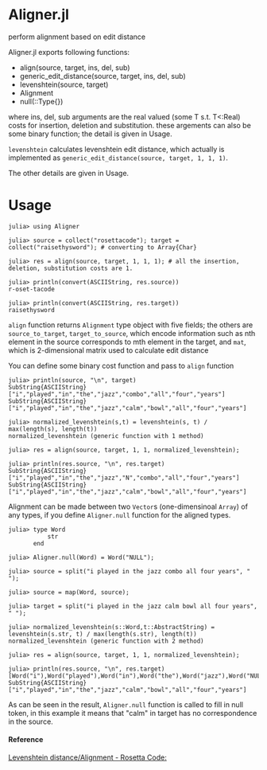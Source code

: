 # Aligner.jl
perform alignment based on edit distance

Aligner.jl exports following functions:
* align(source, target, ins, del, sub)
* generic_edit_distance(source, target, ins, del, sub)
* levenshtein(source, target)
* Alignment
* null(::Type{})

where ins, del, sub arguments are the real valued (some T s.t. T<:Real) costs
for insertion, deletion and substitution.
these argements can also be some binary function; the detail is given in Usage.

`levenshtein` calculates levenshtein edit distance, which actually is implemented as
`generic_edit_distance(source, target, 1, 1, 1)`.

The other details are given in Usage.

# Usage
    julia> using Aligner

    julia> source = collect("rosettacode"); target = collect("raisethysword"); # converting to Array{Char}

    julia> res = align(source, target, 1, 1, 1); # all the insertion, deletion, substitution costs are 1.

    julia> println(convert(ASCIIString, res.source))
    r-oset-tacode

    julia> println(convert(ASCIIString, res.target))
    raisethysword

`align` function returns `Alignment` type object with five fields; the others are
`source_to_target`, `target_to_source`, which encode information such as
nth element in the source corresponds to mth element in the target,
and `mat`, which is 2-dimensional matrix used to calculate edit distance

You can define some binary cost function and pass to `align` function

    julia> println(source, "\n", target)
    SubString{ASCIIString}["i","played","in","the","jazz","combo","all","four","years"]
    SubString{ASCIIString}["i","played","in","the","jazz","calm","bowl","all","four","years"]

    julia> normalized_levenshtein(s,t) = levenshtein(s, t) / max(length(s), length(t))
    normalized_levenshtein (generic function with 1 method)

    julia> res = align(source, target, 1, 1, normalized_levenshtein);

    julia> println(res.source, "\n", res.target)
    SubString{ASCIIString}["i","played","in","the","jazz","N","combo","all","four","years"]
    SubString{ASCIIString}["i","played","in","the","jazz","calm","bowl","all","four","years"]

Alignment can be made between two `Vector`s (one-dimensinoal `Array`) of any types,
if you define `Aligner.null` function for the aligned types.

    julia> type Word
               str
           end

    julia> Aligner.null(Word) = Word("NULL");

    julia> source = split("i played in the jazz combo all four years", " ");

    julia> source = map(Word, source);

    julia> target = split("i played in the jazz calm bowl all four years", " ");

    julia> normalized_levenshtein(s::Word,t::AbstractString) = levenshtein(s.str, t) / max(length(s.str), length(t))
    normalized_levenshtein (generic function with 2 method)

    julia> res = align(source, target, 1, 1, normalized_levenshtein);

    julia> println(res.source, "\n", res.target)
    [Word("i"),Word("played"),Word("in"),Word("the"),Word("jazz"),Word("NULL"),Word("combo"),Word("all"),Word("four"),Word("years")]
    SubString{ASCIIString}["i","played","in","the","jazz","calm","bowl","all","four","years"]


As can be seen in the result, `Aligner.null` function is called to fill in null token,
in this example it means that "calm" in target has no correspondence in the source.
#### Reference
[Levenshtein distance/Alignment - Rosetta Code:](https://rosettacode.org/wiki/Levenshtein_distance/Alignment)

